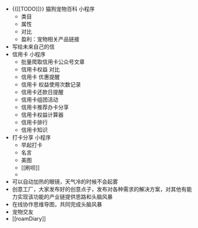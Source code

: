 - {{[[TODO]]}} 猫狗宠物百科 小程序
    - 类目
    - 属性
    - 对比
    - 盈利：宠物相关产品链接
- 写给未来自己的信
- 信用卡 小程序
    - 批量爬取信用卡公众号文章
    - 信用卡权益 对比
    - 信用卡 优惠提醒
    - 信用卡 权益使用次数记录
    - 信用卡还款日提醒
    - 信用卡组团活动
    - 信用卡推荐办卡分享
    - 信用卡权益计算器
    - 信用卡排行
    - 信用卡知识
- 打卡分享 小程序
    - 早起打卡
    - 名言
    - 美图
    - [[刷呗]]
    - 
- 可以自动加热的眼镜，天气冷的时候不会起雾
- 创意工厂，大家发布好的创意点子，发布对各种需求的解决方案，对其他有能力实现该功能的产业链提供思路和头脑风暴
- 在线协作思维导图，共同完成头脑风暴
- 宠物交友
- [[roamDiary]]
